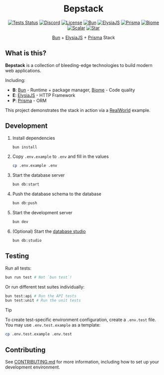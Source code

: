 <div align='center'>

<h1>Bepstack</h1>

[![Tests Status](https://github.com/bedtime-coders/bedstack-stripped/actions/workflows/tests.yml/badge.svg?event=push&branch=main&)](https://github.com/bedtime-coders/bedstac/actions/workflows/tests.yml?query=branch%3Amain+event%3Apush) [![Discord](https://img.shields.io/discord/1164270344115335320?label=Chat&color=5865f4&logo=discord&labelColor=121214)](https://discord.gg/8UcP9QB5AV) [![License](https://custom-icon-badges.demolab.com/github/license/bedtime-coders/bedstack-stripped?label=License&color=blue&logo=law&labelColor=0d1117)](https://github.com/bedtime-coders/bedstack-stripped/blob/main/LICENSE) [![Bun](https://img.shields.io/badge/Bun-14151a?logo=bun&logoColor=fbf0df)](https://bun.sh/) [![ElysiaJS](https://custom-icon-badges.demolab.com/badge/ElysiaJS-0f172b.svg?logo=elysia)](https://elysiajs.com/) [![Prisma](https://img.shields.io/badge/Prisma-2D3748?logo=prisma&logoColor=white)](https://www.prisma.io/) [![Biome](https://img.shields.io/badge/Biome-24272f?logo=biome&logoColor=f6f6f9)](https://biomejs.dev/) [![Scalar](https://img.shields.io/badge/Scalar-080808?logo=scalar&logoColor=e7e7e7)](https://scalar.com/) [![Star](https://custom-icon-badges.demolab.com/github/stars/bedtime-coders/bedstack-stripped?logo=star&logoColor=373737&label=Star)](https://github.com/bedtime-coders/bedstack-stripped/stargazers/)


[Bun](https://bun.sh) + [ElysiaJS](https://elysiajs.com) + [Prisma](https://www.prisma.io/) Stack

</div>

## What is this?

**Bepstack** is a collection of bleeding-edge technologies to build modern web applications.

Including:

- **B**: [Bun](https://bun.sh) - Runtime + package manager, [Biome](https://biomejs.dev) - Code quality
- **E**: [ElysiaJS](https://elysiajs.com) - HTTP Framework
- **P**: [Prisma](https://www.prisma.io) - ORM

This project demonstrates the stack in action via a [RealWorld](https://github.com/gothinkster/realworld) example.

## Development

1. Install dependencies

   ```bash
   bun install
   ```

2. Copy `.env.example` to `.env` and fill in the values

   ```bash
   cp .env.example .env
   ```

3. Start the database server

   ```bash
   bun db:start
   ```

4. Push the database schema to the database

   ```bash
   bun db:push
   ```

5. Start the development server

   ```bash
   bun dev
   ```

6. (Optional) Start the [database studio](https://www.prisma.io/studio)
   ```bash
   bun db:studio
   ```


## Testing

Run all tests:
```bash
bun run test # Not `bun test`!
```

Or run different test suites individually:
```bash
bun test:api # Run the API tests
bun test:unit # Run the unit tests
```

> [!TIP]
> To create test-specific environment configuration, create a `.env.test` file. You may use `.env.test.example` as a template:
> ```bash
> cp .env.test.example .env.test
> ```

## Contributing

See [CONTRIBUTING.md](./CONTRIBUTING.md) for more information, including how to set up your development environment.
